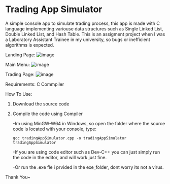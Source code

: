 # Trading App Simulator

A simple console app to simulate trading process, this app is made with C language implementing variouse data structures such as Single Linked List, Double Linked List, and Hash Table.
This is an assigment project when I was a Laboratory Assistant Trainee in my university, so bugs or inefficient algorithms is expected.

Landing Page: 
![image](https://github.com/user-attachments/assets/e525c1ca-db4b-45c8-857b-baad28b0180f)

 
Main Menu: 
![image](https://github.com/user-attachments/assets/aded968b-eac8-4adc-abea-c75067f3adea)


Trading Page:
![image](https://github.com/user-attachments/assets/9fff078a-bd2e-4022-9c33-5bd3a36c5de7)

Requirements: C Commpiler

How To Use:
  1. Download the source code
  2. Compile the code using Compiler
     
     -Im using MinGW-W64 in Windows, so open the folder where the source code is located with your console, type:
     
         gcc tradingAppSimulator.cpp -o tradingAppSimulator
         tradingAppSimulator
     
     -If you are using code editor such as Dev-C++ you can just simply run the code in the editor, and will work just fine.
     
     -Or run the .exe fle i prvided in the exe_folder, dont worry its not a virus.
     
Thank You~

